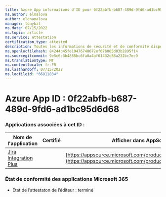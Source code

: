 ```yaml
---
title: Azure App informations d’ID pour 0f22abfb-b687-489d-9fd6-ad1bc95d6d68
ms.author: elmalova
author: elenamalova
manager: tonybal
ms.date: 07/15/2022
ms.topic: article
ms.service: attestation
certification_type: attested
description: Toutes les informations de sécurité et de conformité disponibles pour 0f22abfb-b687-489d-9fd6-ad1bc95d6d68.
ms.openlocfilehash: 84244b45fe19476748672ef07b065d03b2895f14
ms.sourcegitcommit: 9e5c6c3b4885bc6fa0a4af61432c86a232bc7ec9
ms.translationtype: MT
ms.contentlocale: fr-FR
ms.lasthandoff: 07/15/2022
ms.locfileid: "66811834"
---
```

# <a name="azure-app-id-0f22abfb-b687-489d-9fd6-ad1bc95d6d68"></a>Azure App ID : 0f22abfb-b687-489d-9fd6-ad1bc95d6d68


### <a name="apps-associated-with-this-id"></a>Applications associées à cet ID :
| **Nom de l'application** | **Certifié** | **Afficher dans AppSource** |
|--------------|---------------|-----------------------|
| [Jira Integration Plus](../forward/WA200003847.md) |  | [https://appsource.microsoft.com/product/office/WA200003847](https://appsource.microsoft.com/product/office/WA200003847) |

### <a name="microsoft-365-app-compliance-status"></a>État de conformité des applications Microsoft 365
- État de l’attestaton de l’éditeur : terminé
